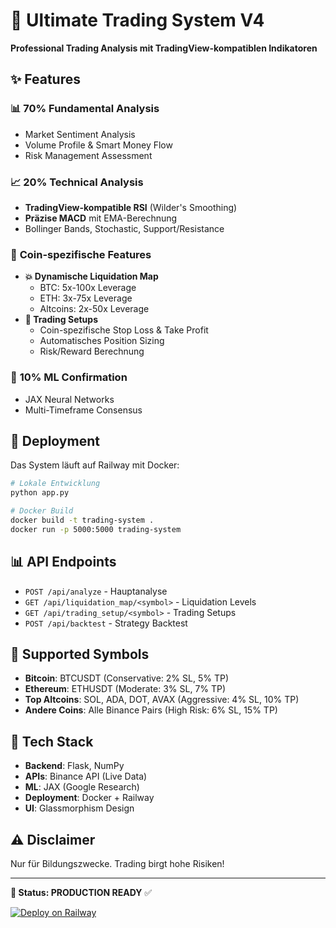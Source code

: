 # 🚀 Ultimate Trading System V4

**Professional Trading Analysis mit TradingView-kompatiblen Indikatoren**

## ✨ Features

### 📊 **70% Fundamental Analysis**
- Market Sentiment Analysis
- Volume Profile & Smart Money Flow
- Risk Management Assessment

### 📈 **20% Technical Analysis**
- **TradingView-kompatible RSI** (Wilder's Smoothing)
- **Präzise MACD** mit EMA-Berechnung
- Bollinger Bands, Stochastic, Support/Resistance

### 🎯 **Coin-spezifische Features**
- **💥 Dynamische Liquidation Map**
  - BTC: 5x-100x Leverage
  - ETH: 3x-75x Leverage  
  - Altcoins: 2x-50x Leverage
- **🎯 Trading Setups**
  - Coin-spezifische Stop Loss & Take Profit
  - Automatisches Position Sizing
  - Risk/Reward Berechnung

### 🤖 **10% ML Confirmation**
- JAX Neural Networks
- Multi-Timeframe Consensus

## 🚀 Deployment

Das System läuft auf Railway mit Docker:

```bash
# Lokale Entwicklung
python app.py

# Docker Build
docker build -t trading-system .
docker run -p 5000:5000 trading-system
```

## 📊 API Endpoints

- `POST /api/analyze` - Hauptanalyse
- `GET /api/liquidation_map/<symbol>` - Liquidation Levels
- `GET /api/trading_setup/<symbol>` - Trading Setups
- `POST /api/backtest` - Strategy Backtest

## 🎯 Supported Symbols

- **Bitcoin**: BTCUSDT (Conservative: 2% SL, 5% TP)
- **Ethereum**: ETHUSDT (Moderate: 3% SL, 7% TP)
- **Top Altcoins**: SOL, ADA, DOT, AVAX (Aggressive: 4% SL, 10% TP)
- **Andere Coins**: Alle Binance Pairs (High Risk: 6% SL, 15% TP)

## 🔧 Tech Stack

- **Backend**: Flask, NumPy
- **APIs**: Binance API (Live Data)
- **ML**: JAX (Google Research)
- **Deployment**: Docker + Railway
- **UI**: Glassmorphism Design

## ⚠️ Disclaimer

Nur für Bildungszwecke. Trading birgt hohe Risiken!

---
**🎯 Status: PRODUCTION READY** ✅

[![Deploy on Railway](https://railway.app/button.svg)](https://railway.app/new/template)
